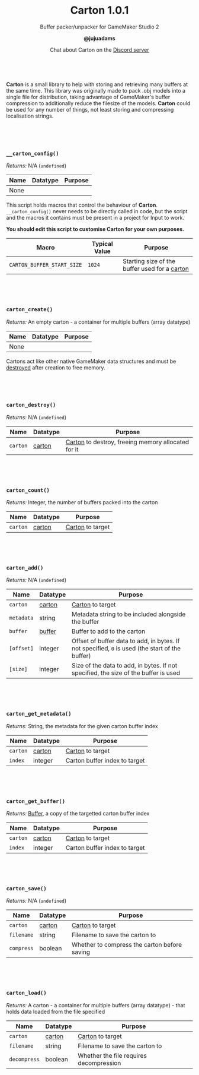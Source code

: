 <h1 align="center">Carton 1.0.1</h1>

<p align="center">Buffer packer/unpacker for GameMaker Studio 2</p>

<p align="center"><b>@jujuadams</b></p>

<p align="center">Chat about Carton on the <a href="https://discord.gg/8krYCqr">Discord server</a></p>

&nbsp;

&nbsp;

**Carton** is a small library to help with storing and retrieving many buffers at the same time. This library was originally made to pack .obj models into a single file for distribution, taking advantage of GameMaker's buffer compression to additionally reduce the filesize of the models. **Carton** could be used for any number of things, not least storing and compressing localisation strings.

&nbsp;

&nbsp;

### `__carton_config()`

*Returns:* N/A (`undefined`)

|Name|Datatype|Purpose|
|----|--------|-------|
|None|        |       |

This script holds macros that control the behaviour of **Carton**. `__carton_config()` never needs to be directly called in code, but the script and the macros it contains must be present in a project for Input to work.

**You should edit this script to customise Carton for your own purposes.**

|Macro                        |Typical Value|Purpose                                                                 |
|-----------------------------|-------------|------------------------------------------------------------------------|
|`CARTON_BUFFER_START_SIZE`   |`1024`       |Starting size of the buffer used for a [carton](README.md#carton_create)|

&nbsp;

&nbsp;

### `carton_create()`

*Returns:* An empty carton - a container for multiple buffers (array datatype)

|Name|Datatype|Purpose|
|----|--------|-------|
|None|        |       |

Cartons act like other native GameMaker data structures and must be [destroyed](README.md#carton_destroy) after creation to free memory.

&nbsp;

&nbsp;

### `carton_destroy()`

*Returns:* N/A (`undefined`)

|Name    |Datatype                         |Purpose                                                                      |
|--------|---------------------------------|-----------------------------------------------------------------------------|
|`carton`|[carton](README.md#carton_create)|[Carton](README.md#carton_create) to destroy, freeing memory allocated for it|

&nbsp;

&nbsp;

### `carton_count()`

*Returns:* Integer, the number of buffers packed into the carton

|Name    |Datatype                         |Purpose                                    |
|--------|---------------------------------|-------------------------------------------|
|`carton`|[carton](README.md#carton_create)|[Carton](README.md#carton_create) to target|

&nbsp;

&nbsp;

### `carton_add()`

*Returns:* N/A (`undefined`)

|Name      |Datatype                         |Purpose                                            |
|----------|---------------------------------|---------------------------------------------------|
|`carton`  |[carton](README.md#carton_create)|[Carton](README.md#carton_create) to target        |
|`metadata`|string                           |Metadata string to be included alongside the buffer|
|`buffer`  |[buffer](https://docs2.yoyogames.com/source/_build/1_overview/3_additional_information/using_buffers.html)|Buffer to add to the carton|
|`[offset]`|integer                          |Offset of buffer data to add, in bytes. If not specified, `0` is used (the start of the buffer)|
|`[size]`  |integer                          |Size of the data to add, in bytes. If not specified, the size of the buffer is used|

&nbsp;

&nbsp;

### `carton_get_metadata()`

*Returns:* String, the metadata for the given carton buffer index

|Name    |Datatype                         |Purpose                                    |
|--------|---------------------------------|-------------------------------------------|
|`carton`|[carton](README.md#carton_create)|[Carton](README.md#carton_create) to target|
|`index` |integer                          |Carton buffer index to target              |

&nbsp;

&nbsp;

### `carton_get_buffer()`

*Returns:* [Buffer](https://docs2.yoyogames.com/source/_build/1_overview/3_additional_information/using_buffers.html), a copy of the targetted carton buffer index

|Name    |Datatype                         |Purpose                                    |
|--------|---------------------------------|-------------------------------------------|
|`carton`|[carton](README.md#carton_create)|[Carton](README.md#carton_create) to target|
|`index` |integer                          |Carton buffer index to target              |

&nbsp;

&nbsp;

### `carton_save()`

*Returns:* N/A (`undefined`)

|Name      |Datatype                         |Purpose                                     |
|----------|---------------------------------|--------------------------------------------|
|`carton`  |[carton](README.md#carton_create)|[Carton](README.md#carton_create) to target |
|`filename`|string                           |Filename to save the carton to              |
|`compress`|boolean                          |Whether to compress the carton before saving|

&nbsp;

&nbsp;

### `carton_load()`

*Returns:* A carton - a container for multiple buffers (array datatype) - that holds data loaded from the file specified

|Name        |Datatype                         |Purpose                                     |
|------------|---------------------------------|--------------------------------------------|
|`carton`    |[carton](README.md#carton_create)|[Carton](README.md#carton_create) to target |
|`filename`  |string                           |Filename to save the carton to              |
|`decompress`|boolean                          |Whether the file requires decompression     |

